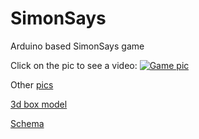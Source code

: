 # SimonSays
Arduino based SimonSays game

Click on the pic to see a video:
[![Game pic](https://lh3.googleusercontent.com/bO_g76X_CwkaCCh9YzevK23K4Fv_QA8SgY0Czzv8BAqZieiHs4SqEuxlwwAlUy4H3XxlwEPWz0T0qbMts62z8_PuT98o2MOMzde2WwKIjiBKatfN3RdvGCnCIEvFONRVLaJ8KIij3LFo8XfZmQJ3VHFuEjTJfrvkkqhQspA-86yLWTGNi4jmOm1fH1KGhUP2-_pdWed8cf0fhlAojgUcyQNEuOGsBHJy8ST4vmll4-koXcIjn91PMJQXaNXopGRCwJv3q15gInmiLrX3CkmNK_K7kKEtgAq7orNClpsk0pd7WdwlbU1lssdT67aiUwRJ0QR7Pa0mavXh-ZGAOP0Qvyz4r3OSmIivtDddSQgPFAeEqlszSqzVf_HaeJ4NFQB4cI4K-iekpXNPFH3BHfhROxWj_5yuPYvXdLDGnseEcEdGwfXX_y5VXUf6n65Oj20xMuDz0maziWbnKDjQdZFMUXpMvVnWgw5cBq7l5TCNOtVHozHFebde4-gOGi_jU1s_YxzqS4EYCsviJJEPlvT8y0SggbMX2pJAl-x3u5-lXn4fGnjakHvv7wX-6SfwmfDb-ErvrCApZZwav83hqqtBfzq6ok3APydo=w816-h610-no)](https://drive.google.com/file/d/1pblLGA_00ucVHehhXIp12wsyyvbtFqplew/preview)


Other [pics](https://goo.gl/photos/iYqUHN8QKYBmx9mD7)

[3d box model](https://www.tinkercad.com/things/9cYP6NZHMjv-symon-says-game)

[Schema](https://circuits.io/circuits/2417301-simon-says-game)
